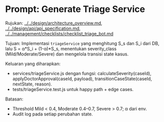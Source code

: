 # Prompt: Generate Triage Service

Rujukan: [../../design/architecture_overview.md](../../design/architecture_overview.md), [../../design/api/api_specification.md](../../design/api/api_specification.md), [../../management/checklists/checklist_triage_bot.md](../../management/checklists/checklist_triage_bot.md)

Tujuan: Implementasi `triageService` yang menghitung S_s dan S_i dari DB, lalu S = α*S_i + (1-α)*S_s, menentukan severity_class (Mild/Moderate/Severe) dan mengelola transisi state kasus.

Keluaran yang diharapkan:
- services/triageService.js dengan fungsi: calculateSeverity(caseId), applyDoctorApproval(caseId, payload), transitionCaseState(caseId, nextState, reason).
- tests/triageService.test.js untuk happy path + edge cases.

Batasan:
- Threshold Mild < 0.4, Moderate 0.4–0.7, Severe > 0.7; α dari env.
- Audit log pada setiap perubahan state.
